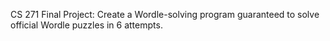 CS 271 Final Project: Create a Wordle-solving program guaranteed to solve official Wordle puzzles in 6 attempts.